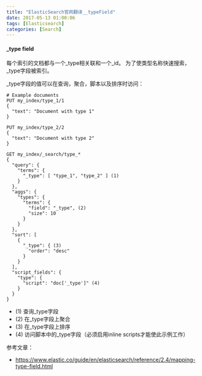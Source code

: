 ```yaml
---
title: "ElasticSearch官网翻译__typeField"
date: 2017-05-13 01:00:06
tags: [Elasticsearch]
categories: [Search]
---
```


#### _type field

每个索引的文档都与一个_type相关联和一个_id。 为了使类型名称快速搜索，_type字段被索引。

_type字段的值可以在查询，聚合，脚本以及排序时访问：

```
# Example documents
PUT my_index/type_1/1
{
  "text": "Document with type 1"
}

PUT my_index/type_2/2
{
  "text": "Document with type 2"
}

GET my_index/_search/type_*
{
  "query": {
    "terms": {
      "_type": [ "type_1", "type_2" ] (1)
    }
  },
  "aggs": {
    "types": {
      "terms": {
        "field": "_type", (2)
        "size": 10
      }
    }
  },
  "sort": [
    {
      "_type": { (3)
        "order": "desc"
      }
    }
  ],
  "script_fields": {
    "type": {
      "script": "doc['_type']" (4)
    }
  }
}
```

- (1) 查询_type字段
- (2) 在_type字段上聚合
- (3) 在_type字段上排序
- (4) 访问脚本中的_type字段（必须启用inline scripts才能使此示例工作）

参考文章：

- https://www.elastic.co/guide/en/elasticsearch/reference/2.4/mapping-type-field.html
